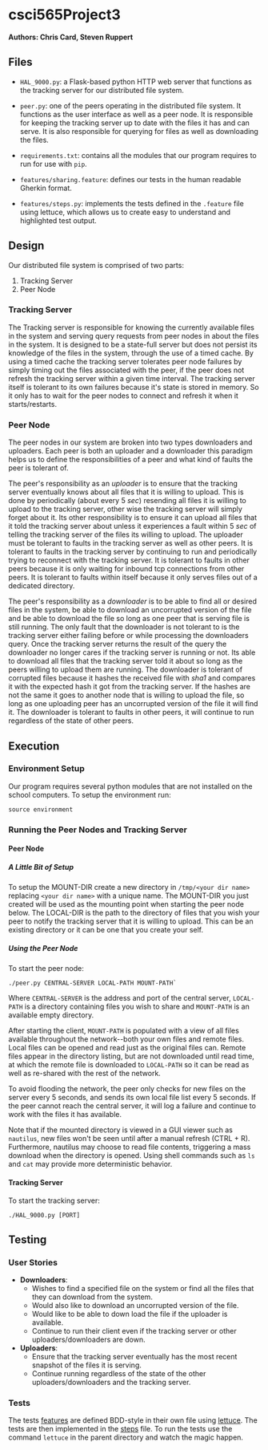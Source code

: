 csci565Project3
===============

**Authors: Chris Card, Steven Ruppert**

## Files

- `HAL_9000.py`: a Flask-based python HTTP web server that functions
  as the tracking server for our distributed file system.

- `peer.py`: one of the peers operating in the distributed file system. It
  functions as the user interface as well as a peer node.  It is responsible
  for keeping the tracking server up to date with the files it has and can
  serve. It is also responsible for querying for files as well as downloading
  the files.

- `requirements.txt`: contains all the modules that our program requires to
  run for use with `pip`.

- `features/sharing.feature`: defines our tests in the human readable
  Gherkin format.

- `features/steps.py`: implements the tests defined in the `.feature` file
  using lettuce, which allows us to create easy to understand and highlighted
  test output.

## Design

Our distributed file system is comprised of two parts:

1. Tracking Server
2. Peer Node

### Tracking Server

The Tracking server is responsible for knowing the currently available files in
the system and serving query requests from peer nodes in about the files in the
system.  It is designed to be a state-full server but does not persist its
knowledge of the files in the system, through the use of a timed cache.  By
using a timed cache the tracking server tolerates peer node failures by simply
timing out the files associated with the peer, if the peer does not refresh the
tracking server within a given time interval.  The tracking server itself is
tolerant to its own failures because it's state is stored in memory.  So it only
has to wait for the peer nodes to connect and refresh it when it
starts/restarts.

### Peer Node

The peer nodes in our system are broken into two types downloaders and
uploaders. Each peer is both an uploader and a downloader this paradigm helps
us to define the responsibilities of a peer and what kind of faults the peer is
tolerant of.

The peer's responsibility as an *uploader* is to ensure that the tracking
server eventually knows about all files that it is willing to upload.  This is
done by periodically (about every 5 *sec*) resending all files it is willing to
upload to the tracking server, other wise the tracking server will simply
forget about it.  Its other responsibility is to ensure it can upload all files
that it told the tracking server about unless it experiences a fault within
5 *sec* of telling the tracking server of the files its willing to upload.  The
uploader must be tolerant to faults in the tracking server as well as other
peers.  It is tolerant to faults in the tracking server by continuing to run
and periodically trying to reconnect with the tracking server.  It is tolerant
to faults in other peers because it is only waiting for inbound tcp connections
from other peers.  It is tolerant to faults within itself because it only
serves files out of a dedicated directory.

The peer's responsibility as a *downloader* is to be able to find all or
desired files in the system, be able to download an uncorrupted version of the
file and be able to download the file so long as one peer that is serving file
is still running.  The only fault that the downloader is not tolerant to is
the tracking server either failing before or while processing the downloaders
query.  Once the tracking server returns the result of the query the downloader
no longer cares if the tracking server is running or not.  Its able to download
all files that the tracking server told it about so long as the peers willing
to upload them are running.  The downloader is tolerant of corrupted files
because it hashes the received file with *sha1* and compares it with the
expected hash it got from the tracking server.  If the hashes are not the same
it goes to another node that is willing to upload the file, so long as one
uploading peer has an uncorrupted version of the file it will find it.  The
downloader is tolerant to faults in other peers, it will continue to run
regardless of the state of other peers.

## Execution

### Environment Setup

Our program requires several python modules that are not installed on the
school computers.  To setup the environment run:

    source environment

### Running the Peer Nodes and Tracking Server

#### Peer Node

##### A Little Bit of Setup

To setup the MOUNT-DIR create a new directory in `/tmp/<your dir name>`
replacing `<your dir name>` with a unique name.
The MOUNT-DIR you just created will be used as the mounting point when starting
the peer node below. The LOCAL-DIR is the
path to the directory of files that you wish your peer to notify the tracking
server that it is willing to upload.
This can be an existing directory or it can be one that you create your self.

##### Using the Peer Node

To start the peer node:

    ./peer.py CENTRAL-SERVER LOCAL-PATH MOUNT-PATH`

Where `CENTRAL-SERVER` is the address and port of the central server,
`LOCAL-PATH` is a directory containing files you wish to share and
`MOUNT-PATH` is an available empty directory.

After starting the client, `MOUNT-PATH` is populated with a view of all files
available throughout the network--both your own files and remote files. Local
files can be opened and read just as the original files can. Remote files
appear in the directory listing, but are not downloaded until read time, at
which the remote file is downloaded to `LOCAL-PATH` so it can be read as well
as re-shared with the rest of the network.

To avoid flooding the network, the peer only checks for new files on the server
every 5 seconds, and sends its own local file list every 5 seconds.
If the peer cannot reach the central server, it will log a failure and continue
to work with the files it has available.

Note that if the mounted directory is viewed in a GUI viewer such as
`nautilus`, new files won't be seen until after a manual refresh (CTRL + R).
Furthermore, nautilus may choose to read file contents, triggering a mass
download when the directory is opened. Using shell commands such as `ls` and
`cat` may provide more deterministic behavior.

#### Tracking Server

To start the tracking server:

    ./HAL_9000.py [PORT]

## Testing

### User Stories

- **Downloaders**:
  - Wishes to find a specified file on the system or find all the files that
    they can download from the system.
  - Would also like to download an uncorrupted version of the file.
  - Would like to be able to down load the file if the uploader is
    available.
  - Continue to run their client even if the tracking server or other
    uploaders/downloaders are down.
- **Uploaders**:
  - Ensure that the tracking server eventually has the most recent snapshot of
    the files it is serving.
  - Continue running regardless of the state of the other uploaders/downloaders
    and the tracking server.

### Tests

The tests [features](features) are defined BDD-style in their own file using
[lettuce](http://lettuce.it/). The tests are then implemented in the
[steps](features/steps.py) file. To run the tests use the command `lettuce` in
the parent directory and watch the magic happen.
